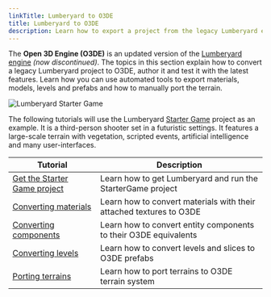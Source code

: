```yaml
---
linkTitle: Lumberyard to O3DE
title: Lumberyard to O3DE
description: Learn how to export a project from the legacy Lumberyard engine to Open 3D Engine (O3DE).
---
```


The **Open 3D Engine (O3DE)** is an updated version of the [Lumberyard engine](https://aws.amazon.com/lumberyard/) *(now discontinued)*. The topics in this section explain how to convert a legacy Lumberyard project to O3DE, author it and test it with the latest features. Learn how you can use automated tools to export materials, models, levels and prefabs and how to manually port the terrain.

![Lumberyard Starter Game](/images/learning-guide/tutorials/lumberyard-to-o3de/starter-game.jpg)

The following tutorials will use the Lumberyard [Starter Game](https://www.youtube.com/watch?v=HakIPkpJta0) project as an example. It is a third-person shooter set in a futuristic settings. It features a large-scale terrain with vegetation, scripted events, artificial intelligence and many user-interfaces.

| Tutorial | Description |
| - | - |
| [Get the Starter Game project](get-starter-game-project) | Learn how to get Lumberyard and run the StarterGame project |
| [Converting materials](converting-materials) | Learn how to convert materials with their attached textures to O3DE |
| [Converting components](converting-components) | Learn how to convert entity components to their O3DE equivalents |
| [Converting levels](converting-levels) | Learn how to convert levels and slices to O3DE prefabs |
| [Porting terrains](porting-terrains) | Learn how to port terrains to O3DE terrain system |
